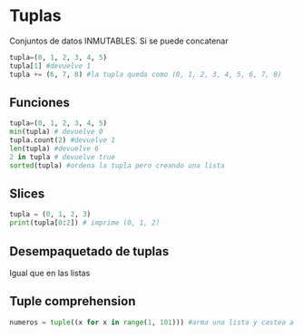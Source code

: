 # Tuplas
Conjuntos de datos INMUTABLES. Si se puede concatenar
```py 
tupla=(0, 1, 2, 3, 4, 5)
tupla[1] #devuelve 1
tupla += (6, 7, 8) #la tupla queda como (0, 1, 2, 3, 4, 5, 6, 7, 8)
```

## Funciones
```py 
tupla=(0, 1, 2, 3, 4, 5)
min(tupla) # devuelve 0
tupla.count(2) #devuelve 1
len(tupla) #devuelve 6
2 in tupla # devuelve true
sorted(tupla) #ordena la tupla pero creando una lista
```

## Slices
```py
tupla = (0, 1, 2, 3)
print(tupla[0:2]) # imprime (0, 1, 2)
```

## Desempaquetado de tuplas
Igual que en las listas

## Tuple comprehension
```py
numeros = tuple((x for x in range(1, 101))) #arma una lista y castea a tupla
``` 